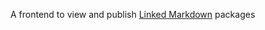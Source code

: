 A frontend to view and publish [Linked Markdown](https://github.com/nation3/linked-markdown) packages
